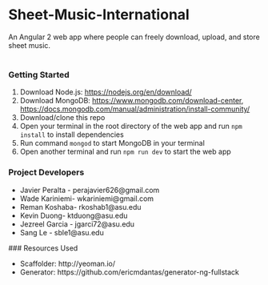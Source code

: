 # Sheet-Music-International
An Angular 2 web app where people can freely download, upload, and store sheet music. 
<br>
<br>
### Getting Started

1. Download Node.js: https://nodejs.org/en/download/
2. Download MongoDB: https://www.mongodb.com/download-center, https://docs.mongodb.com/manual/administration/install-community/
3. Download/clone this repo
4. Open your terminal in the root directory of the web app and run ```npm install``` to install dependencies
5. Run command ```mongod``` to start MongoDB in your terminal
6. Open another terminal and run ```npm run dev``` to start the web app

### Project Developers
<ul>
<li>Javier Peralta - perajavier626@gmail.com</li>
<li>Wade Kariniemi- wkariniemi@gmail.com</li>
<li>Reman Koshaba- rkoshab1@asu.edu</li>
<li>Kevin Duong- ktduong@asu.edu</li>
<li>Jezreel Garcia - jgarci72@asu.edu</li>
<li>Sang Le - sble1@asu.edu</li>
</ul>
### Resources Used
<ul>
<li>Scaffolder: http://yeoman.io/</li>
<li>Generator: https://github.com/ericmdantas/generator-ng-fullstack</li>
</ul>
